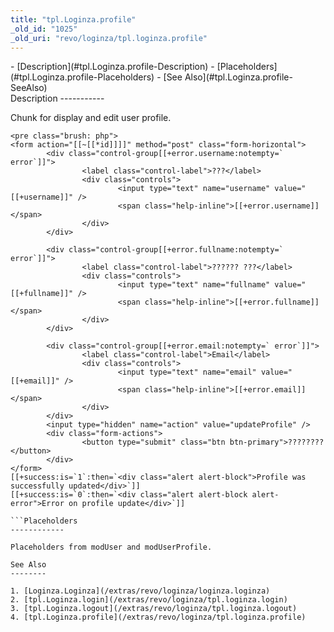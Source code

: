 ```yaml
---
title: "tpl.Loginza.profile"
_old_id: "1025"
_old_uri: "revo/loginza/tpl.loginza.profile"
---
```


<div>- [Description](#tpl.Loginza.profile-Description)
- [Placeholders](#tpl.Loginza.profile-Placeholders)
- [See Also](#tpl.Loginza.profile-SeeAlso)

</div>Description
-----------

Chunk for display and edit user profile.

```
<pre class="brush: php">
<form action="[[~[[*id]]]]" method="post" class="form-horizontal">
        <div class="control-group[[+error.username:notempty=` error`]]">
                <label class="control-label">???</label>
                <div class="controls">
                        <input type="text" name="username" value="[[+username]]" />
                        <span class="help-inline">[[+error.username]]</span>
                </div>
        </div>

        <div class="control-group[[+error.fullname:notempty=` error`]]">
                <label class="control-label">?????? ???</label>
                <div class="controls">
                        <input type="text" name="fullname" value="[[+fullname]]" />
                        <span class="help-inline">[[+error.fullname]]</span>
                </div>
        </div>

        <div class="control-group[[+error.email:notempty=` error`]]">
                <label class="control-label">Email</label>
                <div class="controls">
                        <input type="text" name="email" value="[[+email]]" />
                        <span class="help-inline">[[+error.email]]</span>
                </div>
        </div>
        <input type="hidden" name="action" value="updateProfile" />
        <div class="form-actions">
                <button type="submit" class="btn btn-primary">????????</button>
        </div>
</form>
[[+success:is=`1`:then=`<div class="alert alert-block">Profile was successfully updated</div>`]]
[[+success:is=`0`:then=`<div class="alert alert-block alert-error">Error on profile update</div>`]]

```Placeholders
------------

Placeholders from modUser and modUserProfile.

See Also
--------

1. [Loginza.Loginza](/extras/revo/loginza/loginza.loginza)
2. [tpl.Loginza.login](/extras/revo/loginza/tpl.loginza.login)
3. [tpl.Loginza.logout](/extras/revo/loginza/tpl.loginza.logout)
4. [tpl.Loginza.profile](/extras/revo/loginza/tpl.loginza.profile)